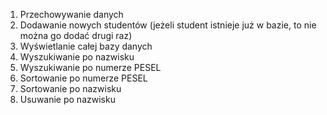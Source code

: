 1. Przechowywanie danych
2. Dodawanie nowych studentów (jeżeli student istnieje już w bazie, to nie można go dodać drugi raz)
3. Wyświetlanie całej bazy danych
4. Wyszukiwanie po nazwisku
5. Wyszukiwanie po numerze PESEL
6. Sortowanie po numerze PESEL
7. Sortowanie po nazwisku
8. Usuwanie po nazwisku
